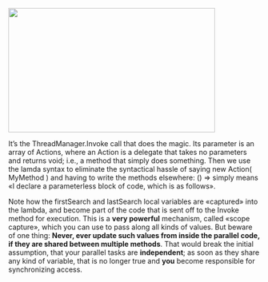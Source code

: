 <properties date="2016-05-11"
SortOrder="52"
/>

<img src="EW%202010%20NetServer%20Enhancements_files/image017.jpg" id="Picture 16" width="413" height="249" />

It’s the ThreadManager.Invoke call that does the magic. Its parameter is an array of Actions, where an Action is a delegate that takes no parameters and returns void; i.e., a method that simply does something. Then we use the lamda syntax to eliminate the syntactical hassle of saying new Action( MyMethod ) and having to write the methods elsewhere: () =&gt; simply means «I declare a parameterless block of code, which is as follows».

Note how the firstSearch and lastSearch local variables are «captured» into the lambda, and become part of the code that is sent off to the Invoke method for execution. This is a **very powerful** mechanism, called «scope capture», which you can use to pass along all kinds of values. But beware of one thing: **Never, ever update such values from inside the parallel code, if they are shared between multiple methods**. That would break the initial assumption, that your parallel tasks are **independent**; as soon as they share any kind of variable, that is no longer true and **you** become responsible for synchronizing access.
